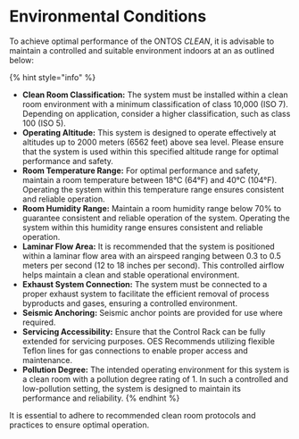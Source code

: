 # Environmental Conditions

To achieve optimal performance of the ONTOS _CLEAN_, it is advisable to maintain a controlled and suitable environment indoors at an as outlined below:

{% hint style="info" %}
* **Clean Room Classification:** The system must be installed within a clean room environment with a minimum classification of class 10,000 (ISO 7). Depending on application, consider a higher classification, such as class 100 (ISO 5).
* **Operating Altitude:** This system is designed to operate effectively at altitudes up to 2000 meters (6562 feet) above sea level. Please ensure that the system is used within this specified altitude range for optimal performance and safety.
* **Room Temperature Range:** For optimal performance and safety, maintain a room temperature between 18°C (64°F) and 40°C (104°F). Operating the system within this temperature range ensures consistent and reliable operation.
* **Room Humidity Range:** Maintain a room humidity range below 70% to guarantee consistent and reliable operation of the system. Operating the system within this humidity range ensures consistent and reliable operation.
* **Laminar Flow Area:** It is recommended that the system is positioned within a laminar flow area with an airspeed ranging between 0.3 to 0.5 meters per second (12 to 18 inches per second). This controlled airflow helps maintain a clean and stable operational environment.
* **Exhaust System Connection:** The system must be connected to a proper exhaust system to facilitate the efficient removal of process byproducts and gases, ensuring a controlled environment.
* **Seismic Anchoring:** Seismic anchor points are provided for use where required.
* **Servicing Accessibility:** Ensure that the Control Rack can be fully extended for servicing purposes. OES Recommends utilizing flexible Teflon lines for gas connections to enable proper access and maintenance.
* **Pollution Degree:** The intended operating environment for this system is a clean room with a pollution degree rating of 1. In such a controlled and low-pollution setting, the system is designed to maintain its performance and reliability.&#x20;
{% endhint %}

It is essential to adhere to recommended clean room protocols and practices to ensure optimal operation.
